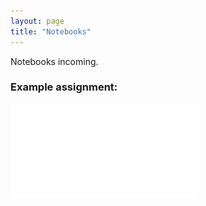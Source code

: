 ```yaml
---
layout: page
title: "Notebooks"
---
```


Notebooks incoming.

### Example assignment:
![Example Notebook assignment](notebooks/soc128d_example_notebook_6_21.pdf)
